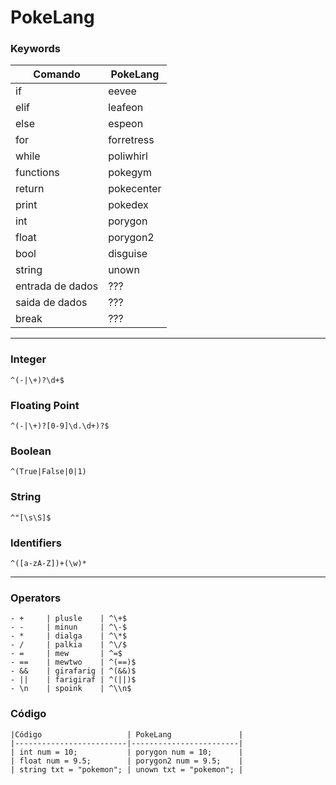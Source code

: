 # PokeLang

### Keywords

| Comando          | PokeLang   |
| ---------------- | ---------- |
| if               | eevee      |
| elif             | leafeon    |
| else             | espeon     |
| for              | forretress |
| while            | poliwhirl  |
| functions        | pokegym    |
| return           | pokecenter |
| print            | pokedex    |
| int              | porygon    |
| float            | porygon2   |
| bool             | disguise   |
| string           | unown      |
| entrada de dados | ???        |
| saida de dados   | ???        |
| break            | ???        |

---

### Integer

`^(-|\+)?\d+$`

### Floating Point

`^(-|\+)?[0-9]\d.\d+)?$`

### Boolean

`^(True|False|0|1)`

### String

`^"[\s\S]$`

### Identifiers

`^([a-zA-Z])+(\w)*`

---

### Operators

```
- +     | plusle    | ^\+$
- -     | minun     | ^\-$
- *     | dialga    | ^\*$
- /     | palkia    | ^\/$
- =     | mew       | ^=$
- ==    | mewtwo    | ^(==)$
- &&    | girafarig | ^(&&)$
- ||    | farigiraf | ^(||)$
- \n    | spoink    | ^\\n$
```

### Código

```
|Código                   | PokeLang               |
|-------------------------|------------------------|
| int num = 10;           | porygon num = 10;      |
| float num = 9.5;        | porygon2 num = 9.5;    |
| string txt = "pokemon"; | unown txt = "pokemon"; |
```
